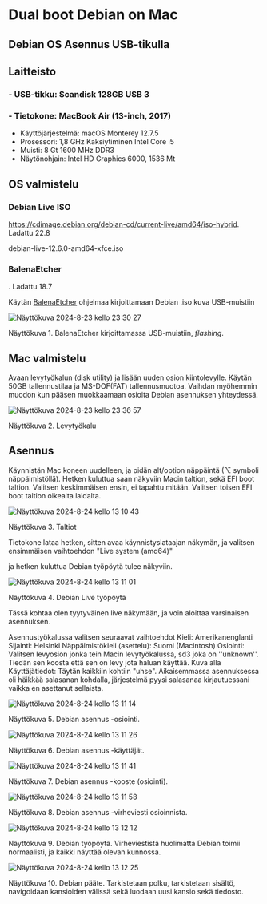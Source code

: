 # Dual boot Debian on Mac

## Debian OS Asennus USB-tikulla



## Laitteisto

### - USB-tikku: Scandisk 128GB USB 3
### - Tietokone: MacBook Air (13-inch, 2017)
- Käyttöjärjestelmä: macOS Monterey 12.7.5
- Prosessori: 1,8 GHz Kaksiytiminen Intel Core i5
- Muisti: 8 Gt 1600 MHz DDR3
- Näytönohjain: Intel HD Graphics 6000, 1536 Mt



## OS valmistelu

### Debian Live ISO

https://cdimage.debian.org/debian-cd/current-live/amd64/iso-hybrid. Ladattu 22.8

debian-live-12.6.0-amd64-xfce.iso

### BalenaEtcher

. Ladattu 18.7

Käytän [BalenaEtcher](https://etcher.balena.io) ohjelmaa kirjoittamaan Debian .iso kuva USB-muistiin

![Näyttökuva 2024-8-23 kello 23 30 27](https://github.com/user-attachments/assets/b40074bb-90dd-4954-a889-a856d8780942)

Näyttökuva 1. BalenaEtcher kirjoittamassa USB-muistiin, _flashing_.


## Mac valmistelu

Avaan levytyökalun (disk utility) ja lisään uuden osion kiintolevylle. Käytän 50GB tallennustilaa ja MS-DOF(FAT) tallennusmuotoa. Vaihdan myöhemmin muodon kun pääsen muokkaamaan osioita Debian asennuksen yhteydessä.

![Näyttökuva 2024-8-23 kello 23 36 57](https://github.com/user-attachments/assets/47b2b0c6-874a-43fe-9875-165eca65b8bb)

Näyttökuva 2. Levytyökalu


## Asennus

Käynnistän Mac koneen uudelleen, ja pidän alt/option näppäintä (⌥ symboli näppäimistöllä).
Hetken kuluttua saan näkyviin Macin taltion, sekä EFI boot taltion. 
Valitsen keskimmäisen ensin, ei tapahtu mitään.
Valitsen toisen EFI boot taltion oikealta laidalta.

![Näyttökuva 2024-8-24 kello 13 10 43](https://github.com/user-attachments/assets/7cb67ec7-e093-4067-ae6f-732f13d0bf5d)

Näyttökuva 3. Taltiot


Tietokone lataa hetken, sitten avaa käynnistyslataajan näkymän, ja valitsen ensimmäisen vaihtoehdon "Live system (amd64)"

ja hetken kuluttua Debian työpöytä tulee näkyviin.

![Näyttökuva 2024-8-24 kello 13 11 01](https://github.com/user-attachments/assets/1889fb31-9439-4969-addb-25f585c931b7)

Näyttökuva 4. Debian Live työpöytä


Tässä kohtaa olen tyytyväinen live näkymään, ja voin aloittaa varsinaisen asennuksen.

Asennustyökalussa valitsen seuraavat vaihtoehdot
Kieli: Amerikanenglanti
Sijainti: Helsinki
Näppäimistökieli (asettelu): Suomi (Macintosh)
Osiointi: Valitsen levyosion jonka tein Macin levytyökalussa, sd3 joka on ''unknown''. Tiedän sen koosta että sen on levy jota haluan käyttää. Kuva alla
Käyttäjätiedot: Täytän kaikkiin kohtiin "uhse". Aikaisemmassa asennuksessa oli häikkää salasanan kohdalla, järjestelmä pyysi salasanaa kirjautuessani vaikka en asettanut sellaista.


![Näyttökuva 2024-8-24 kello 13 11 14](https://github.com/user-attachments/assets/548aa362-3f76-42fa-bf3e-5343df9e3bb2)

Näyttökuva 5. Debian asennus -osiointi.


![Näyttökuva 2024-8-24 kello 13 11 26](https://github.com/user-attachments/assets/37efc19d-c0bd-440f-bfb6-bae914d2b543)

Näyttökuva 6. Debian asennus -käyttäjät.


![Näyttökuva 2024-8-24 kello 13 11 41](https://github.com/user-attachments/assets/9275d533-3954-4c38-8874-bf5eb65e8090)

Näyttökuva 7. Debian asennus -kooste (osiointi).


![Näyttökuva 2024-8-24 kello 13 11 58](https://github.com/user-attachments/assets/2d7dad99-e377-4fd7-a352-cbb47a5f94d8)

Näyttökuva 8. Debian asennus -virheviesti osioinnista.


![Näyttökuva 2024-8-24 kello 13 12 12](https://github.com/user-attachments/assets/1837f3e6-fdbb-477d-8392-a3f4216238d4)

Näyttökuva 9. Debian työpöytä. Virheviestistä huolimatta Debian toimii normaalisti, ja kaikki näyttää olevan kunnossa.


![Näyttökuva 2024-8-24 kello 13 12 25](https://github.com/user-attachments/assets/71c58137-5aa5-4cf8-9e23-884cd2d6e2e3)

Näyttökuva 10. Debian pääte. Tarkistetaan polku, tarkistetaan sisältö, navigoidaan kansioiden välissä sekä luodaan uusi kansio sekä tiedosto.

